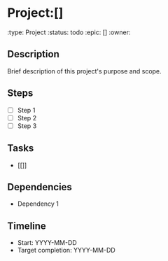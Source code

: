 # Project:[]
:type: Project
:status: todo
:epic: []
:owner: 

## Description
Brief description of this project's purpose and scope.

## Steps
- [ ] Step 1
- [ ] Step 2
- [ ] Step 3

## Tasks
- [[]]

## Dependencies
- Dependency 1

## Timeline
- Start: YYYY-MM-DD
- Target completion: YYYY-MM-DD 